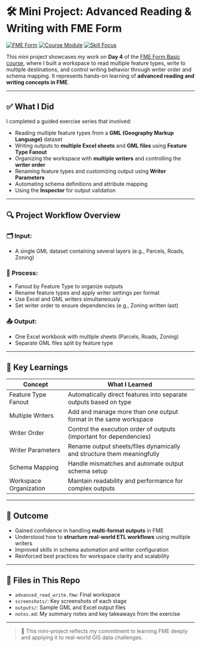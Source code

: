 # 🛠️ Mini Project: Advanced Reading & Writing with FME Form

[![FME Form](https://img.shields.io/badge/FME-Form%202024-orange?logo=fme)](https://www.safe.com/fme/)
[![Course Module](https://img.shields.io/badge/Module-Day%204%20Completed-brightgreen)](https://academy.safe.com/path/fme-form-basic/design-workspaces-for-advanced-reading-and-writing/155975)
[![Skill Focus](https://img.shields.io/badge/Focus-Advanced%20Reading%20%26%20Writing-blue)](#)

This mini project showcases my work on **Day 4** of the [FME Form Basic course](https://academy.safe.com/path/fme-form-basic/design-workspaces-for-advanced-reading-and-writing/155975), where I built a workspace to read multiple feature types, write to multiple destinations, and control writing behavior through writer order and schema mapping. It represents hands-on learning of **advanced reading and writing concepts in FME**.

---

## ✅ What I Did

I completed a guided exercise series that involved:

- Reading multiple feature types from a **GML (Geography Markup Language)** dataset
- Writing outputs to **multiple Excel sheets** and **GML files** using **Feature Type Fanout**
- Organizing the workspace with **multiple writers** and controlling the **writer order**
- Renaming feature types and customizing output using **Writer Parameters**
- Automating schema definitions and attribute mapping
- Using the **Inspector** for output validation

---

## 🔍 Project Workflow Overview

### 🗂️ Input:
- A single GML dataset containing several layers (e.g., Parcels, Roads, Zoning)

### 🔧 Process:
- Fanout by Feature Type to organize outputs
- Rename feature types and apply writer settings per format
- Use Excel and GML writers simultaneously
- Set writer order to ensure dependencies (e.g., Zoning written last)

### 📤 Output:
- One Excel workbook with multiple sheets (Parcels, Roads, Zoning)
- Separate GML files split by feature type

---

## 🧠 Key Learnings

| Concept | What I Learned |
|--------|----------------|
| Feature Type Fanout | Automatically direct features into separate outputs based on type |
| Multiple Writers | Add and manage more than one output format in the same workspace |
| Writer Order | Control the execution order of outputs (important for dependencies) |
| Writer Parameters | Rename output sheets/files dynamically and structure them meaningfully |
| Schema Mapping | Handle mismatches and automate output schema setup |
| Workspace Organization | Maintain readability and performance for complex outputs |

---

## 🎯 Outcome

- Gained confidence in handling **multi-format outputs** in FME
- Understood how to **structure real-world ETL workflows** using multiple writers
- Improved skills in schema automation and writer configuration
- Reinforced best practices for workspace clarity and scalability

---

## 📁 Files in This Repo

- `advanced_read_write.fmw`: Final workspace
- `screenshots/`: Key screenshots of each stage
- `outputs/`: Sample GML and Excel output files
- `notes.md`: My summary notes and key takeaways from the exercise

---

> 🧩 This mini-project reflects my commitment to learning FME deeply and applying it to real-world GIS data challenges.
